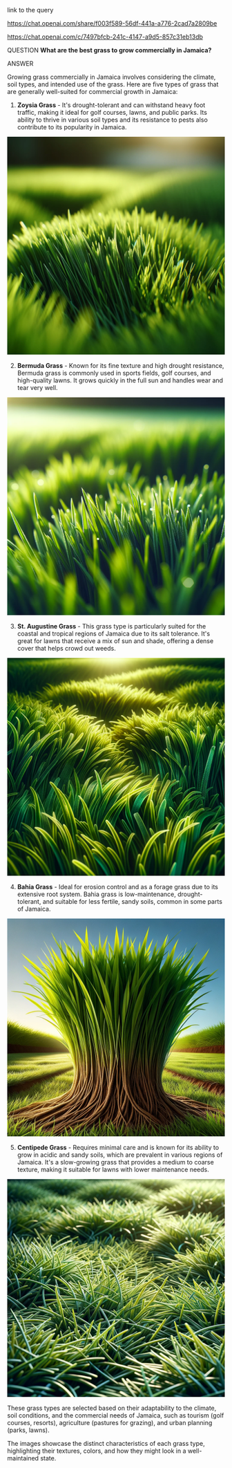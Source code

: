 link to the query

https://chat.openai.com/share/f003f589-56df-441a-a776-2cad7a2809be

https://chat.openai.com/c/7497bfcb-241c-4147-a9d5-857c31eb13db

QUESTION
**What are the  best grass to grow commercially in Jamaica?**

ANSWER

Growing grass commercially in Jamaica involves considering the climate, soil types, and intended use of the grass. Here are five types of grass that are generally well-suited for commercial growth in Jamaica:

1. **Zoysia Grass** - It's drought-tolerant and can withstand heavy foot traffic, making it ideal for golf courses, lawns, and public parks. Its ability to thrive in various soil types and its resistance to pests also contribute to its popularity in Jamaica.

![](./images/Zoysia-grass.webp)

2. **Bermuda Grass** - Known for its fine texture and high drought resistance, Bermuda grass is commonly used in sports fields, golf courses, and high-quality lawns. It grows quickly in the full sun and handles wear and tear very well.

![](./images/Bermuda-grass.webp)

3. **St. Augustine Grass** - This grass type is particularly suited for the coastal and tropical regions of Jamaica due to its salt tolerance. It's great for lawns that receive a mix of sun and shade, offering a dense cover that helps crowd out weeds.

![](./images/St_Augustine-grass.webp)

4. **Bahia Grass** - Ideal for erosion control and as a forage grass due to its extensive root system. Bahia grass is low-maintenance, drought-tolerant, and suitable for less fertile, sandy soils, common in some parts of Jamaica.

![](./images/Bahia-grass.webp)

5. **Centipede Grass** - Requires minimal care and is known for its ability to grow in acidic and sandy soils, which are prevalent in various regions of Jamaica. It's a slow-growing grass that provides a medium to coarse texture, making it suitable for lawns with lower maintenance needs.

![](./images/Centipede-grass.webp)

These grass types are selected based on their adaptability to the climate, soil conditions, and the commercial needs of Jamaica, such as tourism (golf courses, resorts), agriculture (pastures for grazing), and urban planning (parks, lawns).

The images showcase the distinct characteristics of each grass type, highlighting their textures, colors, and how they might look in a well-maintained state.
